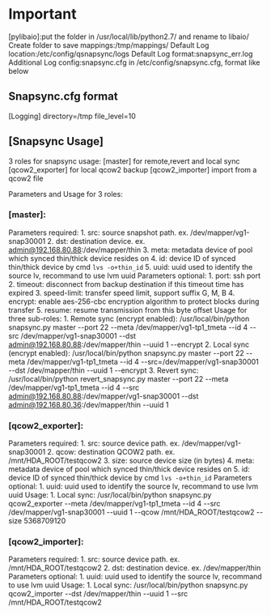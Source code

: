 # Important
[pylibaio]:put the folder in /usr/local/lib/python2.7/ and rename to libaio/
Create folder to save mappings:/tmp/mappings/
Default Log location:/etc/config/qsnapsync/logs
Default Log format:snapsync_err.log
Additional Log config:snapsync.cfg in /etc/config/snapsync.cfg, format like below

## Snapsync.cfg format
[Logging]
directory=/tmp
file_level=10

## [Snapsync Usage]
3 roles for snapsync usage:
	[master] for remote,revert and local sync
	[qcow2_exporter] for local qcow2 backup
	[qcow2_importer] import from a qcow2 file

Parameters and Usage for 3 roles:
### [master]:
Parameters required:
	1. src: source snapshot path. ex. /dev/mapper/vg1-snap30001
	2. dst: destination device. ex. admin@192.168.80.88:/dev/mapper/thin
	3. meta: metadata device of pool which synced thin/thick device resides on
	4. id: device ID of synced thin/thick device by cmd `lvs -o+thin_id`
	5. uuid: uuid used to identify the source lv, recommand to use lvm uuid
Parameters optional:
	1. port: ssh port
	2. timeout: disconnect from backup destination if this timeout time has expired
	3. speed-limit: transfer speed limit, support suffix G, M, B
	4. encrypt: enable aes-256-cbc encryption algorithm to protect blocks during transfer
	5. resume: resume transmission from this byte offset
Usage for three sub-roles:
	1. Remote sync (encrypt enabled):
		/usr/local/bin/python snapsync.py master --port 22 --meta /dev/mapper/vg1-tp1_tmeta --id 4 --src /dev/mapper/vg1-snap30001 --dst admin@192.168.80.88:/dev/mapper/thin --uuid 1 --encrypt
	2. Local sync (encrypt enabled):
		/usr/local/bin/python snapsync.py master --port 22 --meta /dev/mapper/vg1-tp1_tmeta --id 4 --src=/dev/mapper/vg1-snap30001 --dst /dev/mapper/thin --uuid 1 --encrypt
	3. Revert sync:
		/usr/local/bin/python revert_snapsync.py master --port 22 --meta /dev/mapper/vg1-tp1_tmeta --id 4 --src admin@192.168.80.88:/dev/mapper/vg1-snap30001 --dst admin@192.168.80.36:/dev/mapper/thin --uuid 1

### [qcow2_exporter]:
Parameters required:
	1. src: source device path. ex. /dev/mapper/vg1-snap30001
	2. qcow: destination QCOW2 path. ex. /mnt/HDA_ROOT/testqcow2
	3. size: source device size (in bytes)
	4. meta: metadata device of pool which synced thin/thick device resides on
	5. id: device ID of synced thin/thick device by cmd `lvs -o+thin_id`
Parameters optional:
	1. uuid: uuid used to identify the source lv, recommand to use lvm uuid
Usage:
	1. Local sync:
		/usr/local/bin/python snapsync.py qcow2_exporter --meta /dev/mapper/vg1-tp1_tmeta --id 4 --src /dev/mapper/vg1-snap30001 --uuid 1 --qcow /mnt/HDA_ROOT/testqcow2 --size 5368709120

### [qcow2_importer]:
Parameters required:
	1. src: source device path. ex. /mnt/HDA_ROOT/testqcow2
	2. dst: destination device. ex. /dev/mapper/thin
Parameters optional:
	1. uuid: uuid used to identify the source lv, recommand to use lvm uuid
Usage:
	1. Local sync:
		/usr/local/bin/python snapsync.py qcow2_importer --dst /dev/mapper/thin --uuid 1 --src /mnt/HDA_ROOT/testqcow2

